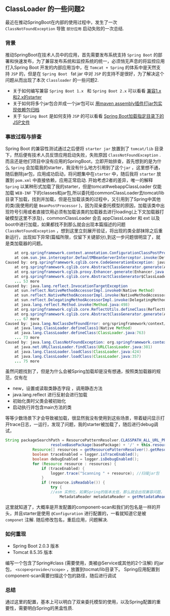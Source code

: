 ## ClassLoader 的一些问题2

最近在推动SpringBoot在内部的使用过程中，发生了一次 `ClassNotFoundException` 导致 `部分应用` 启动失败的一次总结.

### 背景
推动SpringBoot在技术人员中的应用，首先需要发布系统支持 `Spring Boot` 的部署和快速发布，为了兼容发布系统和监控系统的统一，必须悄无声息的将监控应用打入Spring Boot 开发的内部应用当中，在 `Tomcat + Spring` 的体系中是天然支持 `JSP` 的，但是在 `Spring Boot ` fat jar 中对 `JSP` 的支持不是很好，为了解决这个问题从而出现了本次 `Classloader` 的一些问题2. 

* 关于如何编写兼容 `Spring Boot 1.x ` 和 `Spring Boot 2.x` 可以看看 [兼容1.x和2.x的starter](https://github.com/chenshun00/springboot-Fragment/blob/master/springboot-starter/readme.md) 
* 关于如何将多个jar包合并成一个jar包可以 [用maven assembly插件打jar包实现依赖包归档](https://blog.csdn.net/e5945/article/details/7777286)
* 关于 `Spring Boot` 是如何支持 `JSP` 的可以看看 [Spring Boot加载指定目录下的JSP文件](https://github.com/chenshun00/springboot-Fragment/blob/master/test-inner-jsp/src/main/java/top/huzhurong/springboot/testinnerjsp/view/ResourceConfigurer.java)


### 事故过程与排查

Spring Boot 的兼容性测试通过之后便将 `starter jar` 放置到了 `tomcat/lib` 目录下，然后便有技术人员反馈应用启动失败，失败原因 `ClassNotFoundException` . 而且还是他们项目中没有应用的SpringBoot，立即开始排查，首先想到的是为什么 `Spring` 会加载我的starter，我没有什么地方引用到了这个`jar` ，这里想不通， 随后删除jar包，应用成功启动，将问题集中在`starter` 中，随后我将 `starter` 放置到 `pom.xml` 中直接依赖，应用正常启动. 开始考虑2者的差异，唯一的解释 `Spring` 以某种形式加载了我的starter，但是tomcat#webappClassLoader 仅能加载 `WEB-INF` 下的classes和jar包,所以委托给commonClassLoader去tomcat/lib目录下加载，找到并加载，但是在加载该类的过程中，又引用到了Spring中其他的类(我使用的是 `BeanPostProcessor` )，因为双亲委托模型的原因，加载该类中出现符号引用或者直接饮用必须有加载该类的加载器去进行loading(上下文加载器打破模型这里不涉及)，commonClassLoader 会去 appClassLoader 和 ext 以及boot中进行加载，如果都找不到那么就会出现本篇描述的问题 `ClassNotFoundException` ，想到这里立刻展开验证，将出现的类全部抹除之后重新运行，出现如下异常(篇幅所限，仅留下关键部分),到这一步问题很明显了，就是类加载器的问题。

```java
	at org.springframework.context.annotation.ConfigurationClassPostProcessor.enhanceConfigurationClasses(ConfigurationClassPostProcessor.java:414)
	at com.sun.jmx.interceptor.DefaultMBeanServerInterceptor.invoke(DefaultMBeanServerInterceptor.java:819)
Caused by: org.springframework.cglib.core.CodeGenerationException: java.lang.reflect.InvocationTargetException-->null
	at org.springframework.cglib.core.AbstractClassGenerator.generate(AbstractClassGenerator.java:345)
	at org.springframework.cglib.proxy.Enhancer.generate(Enhancer.java:492)
	at org.springframework.cglib.core.AbstractClassGenerator$ClassLoaderData$3.apply(AbstractClassGenerator.java:93)
	... 53 more
Caused by: java.lang.reflect.InvocationTargetException
	at sun.reflect.NativeMethodAccessorImpl.invoke0(Native Method)
	at sun.reflect.NativeMethodAccessorImpl.invoke(NativeMethodAccessorImpl.java:62)
	at sun.reflect.DelegatingMethodAccessorImpl.invoke(DelegatingMethodAccessorImpl.java:43)
	at java.lang.reflect.Method.invoke(Method.java:498)
	at org.springframework.cglib.core.ReflectUtils.defineClass(ReflectUtils.java:459)
	at org.springframework.cglib.core.AbstractClassGenerator.generate(AbstractClassGenerator.java:336)
	... 67 more
Caused by: java.lang.NoClassDefFoundError: org/springframework/context/annotation/ConfigurationClassEnhancer$EnhancedConfiguration
	at java.lang.ClassLoader.defineClass1(Native Method)
	at java.lang.ClassLoader.defineClass(ClassLoader.java:763)
	... 73 more
Caused by: java.lang.ClassNotFoundException: org.springframework.context.annotation.ConfigurationClassEnhancer$EnhancedConfiguration
	at java.net.URLClassLoader.findClass(URLClassLoader.java:381)
	at java.lang.ClassLoader.loadClass(ClassLoader.java:424)
	at java.lang.ClassLoader.loadClass(ClassLoader.java:357)
	... 75 more
```

虽然问题找到了，但是为什么会被Spring加载却是没有想通，按照类加载器的规范，仅有在

* new，设置或读取类静态字段 ，调用静态方法 
* java.lang.reflect 进行反射会进行加载
* 初始化类时父类会被初始化
* 启动执行并包含main方法的类

等等少数场景下才会导致被加载，很显然我没有使用到这些场景，带着疑问显示打开trace日志，一运行，发现了问题，我的starter被加载了，随后进行debug调试，

```java
String packageSearchPath = ResourcePatternResolver.CLASSPATH_ALL_URL_PREFIX +
					resolveBasePackage(basePackage) + '/' + this.resourcePattern;
			Resource[] resources = getResourcePatternResolver().getResources(packageSearchPath);//这里的扫描是 classpath*:com.example.**/*.class 所有的class文件 注意classpath 和 classpath* 的区别。
			boolean traceEnabled = logger.isTraceEnabled();
			boolean debugEnabled = logger.isDebugEnabled();
			for (Resource resource : resources) {
				if (traceEnabled) {
					logger.trace("Scanning " + resource); //扫描jar包
				}
				if (resource.isReadable()) {
					try {
					//asm 实例化，如果Spring的版本太低，那么就会出现兼容问题，
						MetadataReader metadataReader = getMetadataReaderFactory().getMetadataReader(resource);
```

这里就知道了，大概率是开发配置的component-scan和我们的包名是一样的开头，并且starter是使用 `@Configuration` 进行配置的，一看就知道它是被 `componet` 注解. 随后修改包名，重启应用，问题解决.

### 如何重现

*  Spring Boot 2.0.3 版本
*  Tomcat 8.5.35 版本

编写一个包含了Spring#class (需要使用，类被@Service或其他的2个注解) 的jar包， `<scope>provide</scope>` ，放置到tocmat/lib目录下。 Spring应用配置到component-scan需要扫描这个包的路径，随后进行调试


### 总结

通过这里的配置，基本上可以明白了双亲委托模型的使用，以及Spring配置的重要性，需要明白Spring的黑盒性质.
